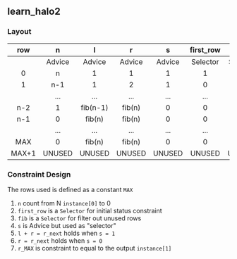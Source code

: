 ## learn_halo2
### Layout
|  row  |    n   |     l    |    r   |    s   | first_row |    fib   |  fixed | instance |
|:-----:|:------:|:--------:|:------:|:------:|:---------:|:--------:|:------:|:--------:|
|       | Advice |  Advice  | Advice | Advice |  Selector | Selector |  Fixed | Instance |
|   0   |    n   |     1    |    1   |    1   |     1     |     1    |    1   |     n    |
|   1   |   n-1  |     1    |    2   |    1   |     0     |     1    |        |  fib(n)  |
|       |   ...  |    ...   |   ...  |   ...  |    ...    |    ...   |   ...  |    ...   |
|  n-2  |    1   | fib(n-1) | fib(n) |    0   |     0     |     1    |        |          |
|  n-1  |    0   |  fib(n)  | fib(n) |    0   |     0     |     1    |        |          |
|       |   ...  |    ...   |   ...  |   ...  |    ...    |    ...   |   ...  |    ...   |
|  MAX  |    0   |  fib(n)  | fib(n) |    0   |     0     |     1    |        |          |
| MAX+1 | UNUSED |  UNUSED  | UNUSED | UNUSED |   UNUSED  |  UNUSED  | UNUSED |  UNUSED  |

### Constraint Design

The rows used is defined as a constant `MAX`

1. `n` count from N `instance[0]` to 0
2. `first_row` is a `Selector` for initial status constraint
3. `fib` is a `Selector` for filter out unused rows
4. `s` is Advice but used as "selector"
5. `l + r = r_next` holds when `s = 1`
6. `r = r_next` holds when `s = 0`
7. `r_MAX` is constraint to equal to the output `instance[1]`